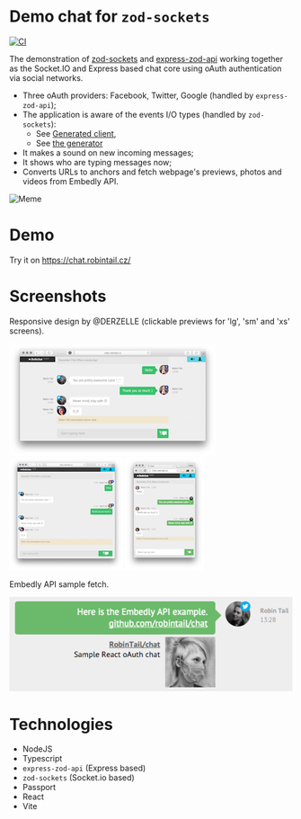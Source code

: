 # Demo chat for `zod-sockets`

[![CI](https://github.com/RobinTail/chat/actions/workflows/ci.yml/badge.svg)](https://github.com/RobinTail/chat/actions/workflows/ci.yml)

The demonstration of [zod-sockets](https://github.com/RobinTail/zod-sockets) and [express-zod-api](https://github.com/RobinTail/express-zod-api)
working together as the Socket.IO and Express based chat core using oAuth authentication via social networks.

* Three oAuth providers: Facebook, Twitter, Google (handled by `express-zod-api`);
* The application is aware of the events I/O types (handled by `zod-sockets`):
  * See [Generated client](app/client.ts),
  * See [the generator](core/generate-client.ts)
* It makes a sound on new incoming messages;
* It shows who are typing messages now;
* Converts URLs to anchors and fetch webpage's previews, photos and videos from Embedly API.

![Meme](https://github.com/RobinTail/chat/assets/13189514/754ba9cf-86db-4f83-8800-dd30f4883dbf)

# Demo

Try it on https://chat.robintail.cz/

# Screenshots

Responsive design by @DERZELLE (clickable previews for 'lg', 'sm' and 'xs' screens). 

[![Chat log](https://raw.githubusercontent.com/RobinTail/chat/master/images/demo/chatlog-lg-preview.png)](https://raw.githubusercontent.com/RobinTail/chat/master/images/demo/chatlog-lg.png)
[![Chat log](https://raw.githubusercontent.com/RobinTail/chat/master/images/demo/chatlog-sm-preview.png)](https://raw.githubusercontent.com/RobinTail/chat/master/images/demo/chatlog-sm.png)
[![Chat log](https://raw.githubusercontent.com/RobinTail/chat/master/images/demo/chatlog-xs-preview.png)](https://raw.githubusercontent.com/RobinTail/chat/master/images/demo/chatlog-xs.png)

Embedly API sample fetch. 

![Emdebly API](https://raw.githubusercontent.com/RobinTail/chat/master/images/demo/embedly.png)

# Technologies

* NodeJS
* Typescript
* `express-zod-api` (Express based)
* `zod-sockets` (Socket.io based)
* Passport
* React
* Vite

